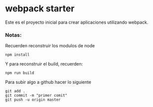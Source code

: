 # webpack starter 

Este es el proyecto inicial para crear aplicaciones utilizando webpack.

### Notas:
Recuerden reconstruir los modulos de node

```
npm install
```
Y para reconstruir el build, recuerden:
```
npm run build
```
Para subir algo a github hacer lo siguiente 
```
git add .
git commit -m "primer comit"
git push -u origin master
```